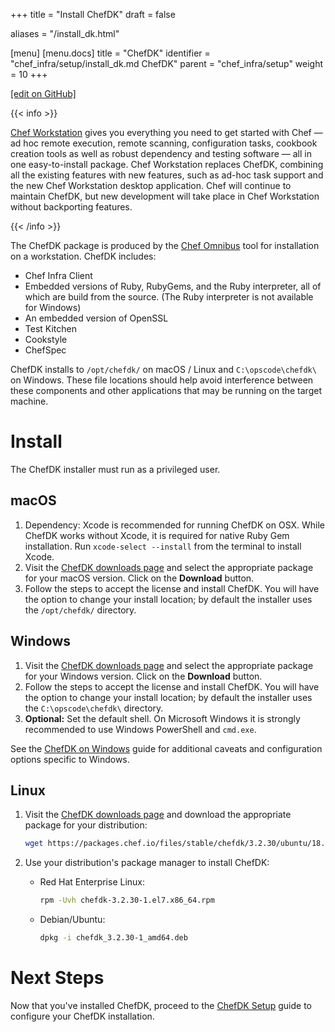 +++
title = "Install ChefDK"
draft = false

aliases = "/install_dk.html"

[menu]
  [menu.docs]
    title = "ChefDK"
    identifier = "chef_infra/setup/install_dk.md ChefDK"
    parent = "chef_infra/setup"
    weight = 10
+++    

[\[edit on
GitHub\]](https://github.com/chef/chef-web-docs/blob/master/chef_master/source/install_dk.rst)

{{< info >}}

[Chef Workstation](https://downloads.chef.io/chef-workstation/) gives
you everything you need to get started with Chef — ad hoc remote
execution, remote scanning, configuration tasks, cookbook creation tools
as well as robust dependency and testing software — all in one
easy-to-install package. Chef Workstation replaces ChefDK, combining all
the existing features with new features, such as ad-hoc task support and
the new Chef Workstation desktop application. Chef will continue to
maintain ChefDK, but new development will take place in Chef Workstation
without backporting features.

{{< /info >}}

The ChefDK package is produced by the [Chef
Omnibus](https://github.com/chef/omnibus) tool for installation on a
workstation. ChefDK includes:

-   Chef Infra Client
-   Embedded versions of Ruby, RubyGems, and the Ruby interpreter, all
    of which are build from the source. (The Ruby interpreter is not
    available for Windows)
-   An embedded version of OpenSSL
-   Test Kitchen
-   Cookstyle
-   ChefSpec

ChefDK installs to `/opt/chefdk/` on macOS / Linux and
`C:\opscode\chefdk\` on Windows. These file locations should help avoid
interference between these components and other applications that may be
running on the target machine.

Install
=======

The ChefDK installer must run as a privileged user.

macOS
-----

1.  Dependency: Xcode is recommended for running ChefDK on OSX. While
    ChefDK works without Xcode, it is required for native Ruby Gem
    installation. Run `xcode-select --install` from the terminal to
    install Xcode.
2.  Visit the [ChefDK downloads
    page](https://downloads.chef.io/chefdk#mac_os_x) and select the
    appropriate package for your macOS version. Click on the
    **Download** button.
3.  Follow the steps to accept the license and install ChefDK. You will
    have the option to change your install location; by default the
    installer uses the `/opt/chefdk/` directory.

Windows
-------

1.  Visit the [ChefDK downloads
    page](https://downloads.chef.io/chefdk#windows) and select the
    appropriate package for your Windows version. Click on the
    **Download** button.
2.  Follow the steps to accept the license and install ChefDK. You will
    have the option to change your install location; by default the
    installer uses the `C:\opscode\chefdk\` directory.
3.  **Optional:** Set the default shell. On Microsoft Windows it is
    strongly recommended to use Windows PowerShell and `cmd.exe`.

See the [ChefDK on Windows](/dk_windows/) guide for additional
caveats and configuration options specific to Windows.

Linux
-----

1.  Visit the [ChefDK downloads page](https://downloads.chef.io/chefdk)
    and download the appropriate package for your distribution:

    ``` bash
    wget https://packages.chef.io/files/stable/chefdk/3.2.30/ubuntu/18.04/chefdk_3.2.30-1_amd64.deb
    ```

2.  Use your distribution's package manager to install ChefDK:

    -   Red Hat Enterprise Linux:

        ``` bash
        rpm -Uvh chefdk-3.2.30-1.el7.x86_64.rpm
        ```

    -   Debian/Ubuntu:

        ``` bash
        dpkg -i chefdk_3.2.30-1_amd64.deb
        ```

Next Steps
==========

Now that you've installed ChefDK, proceed to the [ChefDK
Setup](/chefdk_setup/) guide to configure your ChefDK installation.
